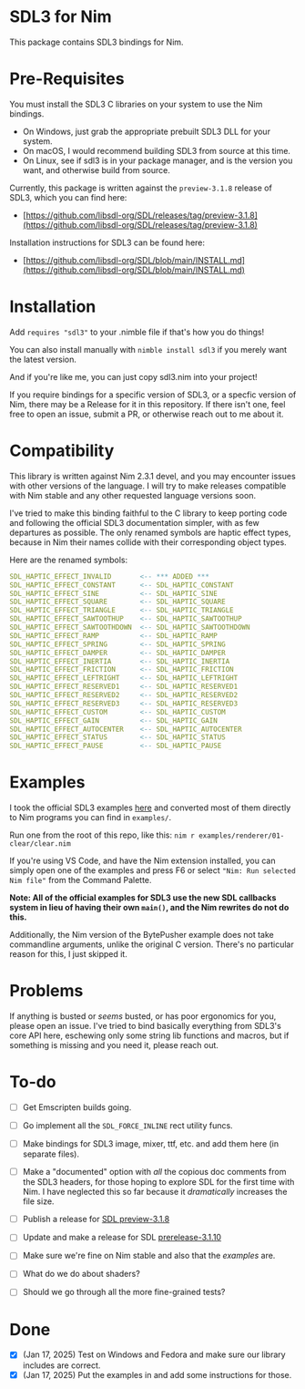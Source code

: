 # SDL3 for Nim

This package contains SDL3 bindings for Nim.


# Pre-Requisites

You must install the SDL3 C libraries on your system to use the Nim bindings.

- On Windows, just grab the appropriate prebuilt SDL3 DLL for your system.
- On macOS, I would recommend building SDL3 from source at this time.
- On Linux, see if sdl3 is in your package manager, and is the version you want,
and otherwise build from source.

Currently, this package is written against the `preview-3.1.8` release of SDL3,
which you can find here:

- [https://github.com/libsdl-org/SDL/releases/tag/preview-3.1.8](https://github.com/libsdl-org/SDL/releases/tag/preview-3.1.8)

Installation instructions for SDL3 can be found here:

- [https://github.com/libsdl-org/SDL/blob/main/INSTALL.md](https://github.com/libsdl-org/SDL/blob/main/INSTALL.md)


# Installation

Add `requires "sdl3"` to your .nimble file if that's how you do things!

You can also install manually with `nimble install sdl3` if you merely want the latest version.

And if you're like me, you can just copy sdl3.nim into your project!

If you require bindings for a specific version of SDL3, or a specfic version of
Nim, there may be a Release for it in this repository. If there isn't one, feel
free to open an issue, submit a PR, or otherwise reach out to me about it.


# Compatibility

This library is written against Nim 2.3.1 devel, and you may encounter issues
with other versions of the language. I will try to make releases compatible with
Nim stable and any other requested language versions soon.

I've tried to make this binding faithful to the C library to keep porting code
and following the official SDL3 documentation simpler, with as few departures as
possible. The only renamed symbols are haptic effect types, because in Nim their
names collide with their corresponding object types.

Here are the renamed symbols:

```nim
SDL_HAPTIC_EFFECT_INVALID       <-- *** ADDED ***
SDL_HAPTIC_EFFECT_CONSTANT      <-- SDL_HAPTIC_CONSTANT
SDL_HAPTIC_EFFECT_SINE          <-- SDL_HAPTIC_SINE
SDL_HAPTIC_EFFECT_SQUARE        <-- SDL_HAPTIC_SQUARE
SDL_HAPTIC_EFFECT_TRIANGLE      <-- SDL_HAPTIC_TRIANGLE
SDL_HAPTIC_EFFECT_SAWTOOTHUP    <-- SDL_HAPTIC_SAWTOOTHUP
SDL_HAPTIC_EFFECT_SAWTOOTHDOWN  <-- SDL_HAPTIC_SAWTOOTHDOWN
SDL_HAPTIC_EFFECT_RAMP          <-- SDL_HAPTIC_RAMP
SDL_HAPTIC_EFFECT_SPRING        <-- SDL_HAPTIC_SPRING
SDL_HAPTIC_EFFECT_DAMPER        <-- SDL_HAPTIC_DAMPER
SDL_HAPTIC_EFFECT_INERTIA       <-- SDL_HAPTIC_INERTIA
SDL_HAPTIC_EFFECT_FRICTION      <-- SDL_HAPTIC_FRICTION
SDL_HAPTIC_EFFECT_LEFTRIGHT     <-- SDL_HAPTIC_LEFTRIGHT
SDL_HAPTIC_EFFECT_RESERVED1     <-- SDL_HAPTIC_RESERVED1
SDL_HAPTIC_EFFECT_RESERVED2     <-- SDL_HAPTIC_RESERVED2
SDL_HAPTIC_EFFECT_RESERVED3     <-- SDL_HAPTIC_RESERVED3
SDL_HAPTIC_EFFECT_CUSTOM        <-- SDL_HAPTIC_CUSTOM
SDL_HAPTIC_EFFECT_GAIN          <-- SDL_HAPTIC_GAIN
SDL_HAPTIC_EFFECT_AUTOCENTER    <-- SDL_HAPTIC_AUTOCENTER
SDL_HAPTIC_EFFECT_STATUS        <-- SDL_HAPTIC_STATUS
SDL_HAPTIC_EFFECT_PAUSE         <-- SDL_HAPTIC_PAUSE
```


# Examples

I took the official SDL3 examples [here](https://examples.libsdl.org/SDL3/) and
converted most of them directly to Nim programs you can find in `examples/`.

Run one from the root of this repo, like this: `nim r examples/renderer/01-clear/clear.nim`

If you're using VS Code, and have the Nim extension installed, you can simply
open one of the examples and press F6 or select `"Nim: Run selected Nim file"`
from the Command Palette.

**Note: All of the official examples for SDL3 use the new SDL callbacks system in
lieu of having their own `main()`, and the Nim rewrites do not do this.**

Additionally, the Nim version of the BytePusher example does not take commandline
arguments, unlike the original C version. There's no particular reason for this,
I just skipped it.


# Problems

If anything is busted or _seems_ busted, or has poor ergonomics for you, please
open an issue. I've tried to bind basically everything from SDL3's core API here,
eschewing only some string lib functions and macros, but if something is missing
and you need it, please reach out.


# To-do

- [ ] Get Emscripten builds going.
- [ ] Go implement all the `SDL_FORCE_INLINE` rect utility funcs.
- [ ] Make bindings for SDL3 image, mixer, ttf, etc. and add them here (in separate files).
- [ ] Make a "documented" option with _all_ the copious doc comments from the
      SDL3 headers, for those hoping to explore SDL for the first time with Nim.
      I have neglected this so far because it _dramatically_ increases the file
      size.
- [ ] Publish a release for [SDL preview-3.1.8](https://github.com/libsdl-org/SDL/releases/tag/preview-3.1.8)
- [ ] Update and make a release for SDL [prerelease-3.1.10](https://github.com/libsdl-org/SDL/releases/tag/prerelease-3.1.10)
- [ ] Make sure we're fine on Nim stable and also that the _examples_ are.
- [ ] What do we do about shaders?
- [ ] Should we go through all the more fine-grained tests?


# Done

- [x] (Jan 17, 2025) Test on Windows and Fedora and make sure our library includes are correct.
- [x] (Jan 17, 2025) Put the examples in and add some instructions for those.
